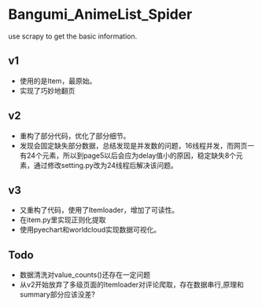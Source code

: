 # Bangumi_AnimeList_Spider
use scrapy to get the basic information.
## v1
* 使用的是Item，最原始。
* 实现了巧妙地翻页
## v2
* 重构了部分代码，优化了部分细节。
* 发现会固定缺失部分数据，总结发现是并发数的问题，16线程并发，而网页一有24个元素，所以到page5以后会应为delay值小的原因，稳定缺失8个元素，通过修改setting.py改为24线程后解决该问题。
## v3
* 又重构了代码，使用了Itemloader，增加了可读性。
* 在item.py里实现正则化提取
* 使用pyechart和worldcloud实现数据可视化。
  
## Todo
* 数据清洗对value_counts()还存在一定问题
* 从v2开始放弃了多级页面的Itemloader对评论爬取，存在数据串行,原理和summary部分应该没差?
